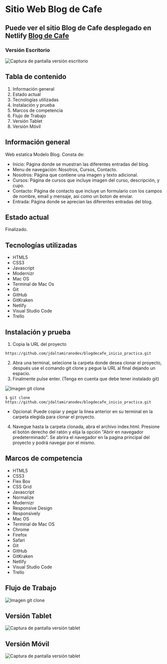 # Sitio Web Blog de Cafe

## Puede ver el sitio Blog de Cafe desplegado en Netlify [Blog de Cafe](https://blog-cafe-jose-david-altamirano.netlify.app/)

### Versión Escritorio

![Captura de pantalla versión escritorio](img/MacBook_Pro_inicio.jpeg) 

## Tabla de contenido

1. Información general
2. Estado actual
3. Tecnologías utilizadas
4. Instalación y prueba
5. Marcos de competencia
6. Flujo de Trabajo
7. Versión Tablet
8. Versión Móvil

## Información general

Web estatica Modelo Blog. Consta de:

* Inicio: Página donde se muestran las diferentes entradas del blog.
* Menu de navegación: Nosotros, Cursos, Contacto.
* Nosotros: Página que contiene una imagen y texto adicional.
* Cursos: Página de cursos que incluye imagen del curso, descripción, y cupo.
* Contacto: Página de contacto que incluye un formulario con los campos de nombre, email y mensaje, asi como un boton de enviar.
* Entrada: Página donde se aprecian las diferentes entradas del blog.

## Estado actual

Finalizado.

## Tecnologías utilizadas

* HTML5
* CSS3
* Javascript
* Modernizr
* Mac OS
* Terminal de Mac Os
* Git
* GitHub
* GitKraken
* Netlify
* Visual Studio Code
* Trello

## Instalación y prueba

1. Copia la URL del proyecto
   
```
https://github.com/jdaltamiranodev/blogdecafe_inicio_practica.git
```

2. Abra una terminal, selecione la carpeta donde desea clonar el proyecto, después use el comando git clone y pegue la URL al final dejando un espacio.
3. Finalmente pulse enter. (Tenga en cuenta que debe tener instalado git)

![Imagen git clone](img/captura_git_clone.png) 

```
$ git clone https://github.com/jdaltamiranodev/blogdecafe_inicio_practica.git
```
* Opcional: Puede copiar y pegar la linea anterior en su terminal en la carpeta elegida para clonar el proyecto.

4. Navegue hasta la carpeta clonada, abra el archivo index.html. Presione el botón derecho del ratón y elija la opción "Abrir en navegador predeterminado". Se abrira el navegador en la pagina principal del proyecto y podrá navegar por el mismo.
   
## Marcos de competencia

* HTML5
* CSS3
* Flex Box
* CSS Grid
* Javascript
* Normalize
* Modernizr
* Responsive Design
* Responsively
* Mac OS
* Terminal de Mac OS
* Chrome
* Firefox
* Safari
* Git
* GitHub
* GitKraken
* Netlify
* Visual Studio Code
* Trello

## Flujo de Trabajo

![Imagen git clone](img/captura_de_pantalla_git_kraken.png) 

## Versión Tablet

![Captura de pantalla versión tablet](img/iPad-inicio.jpeg) 

## Versión Móvil

![Captura de pantalla versión tablet](img/iPhone-13-Pro_Max_inicio.jpeg) 
